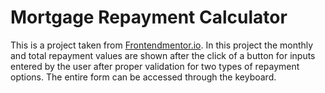 # Mortgage Repayment Calculator
This is a project taken from [Frontendmentor.io](https://www.frontendmentor.io).
In this project the monthly and total repayment values are shown after the click of a button for inputs entered by the user after proper validation for two types of repayment options.
The entire form can be accessed through the keyboard.
